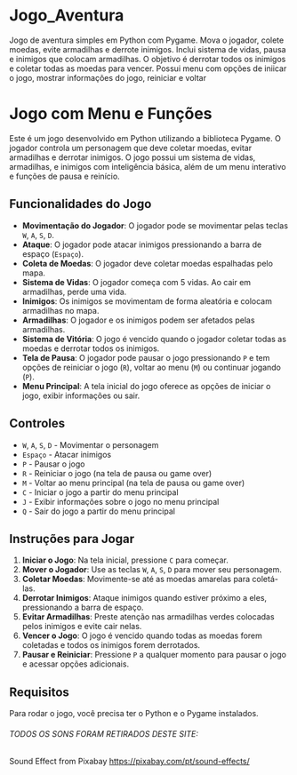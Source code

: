 # Jogo_Aventura

Jogo de aventura simples em Python com Pygame. Mova o jogador, colete moedas, evite armadilhas e derrote inimigos. Inclui sistema de vidas, pausa e inimigos que colocam armadilhas. O objetivo é derrotar todos os inimigos e coletar todas as moedas para vencer. Possui menu com opções de iniicar o jogo, mostrar informações do jogo, reiniciar e voltar


# Jogo com Menu e Funções

Este é um jogo desenvolvido em Python utilizando a biblioteca Pygame. O jogador controla um personagem que deve coletar moedas, evitar armadilhas e derrotar inimigos. O jogo possui um sistema de vidas, armadilhas, e inimigos com inteligência básica, além de um menu interativo e funções de pausa e reinício.

## Funcionalidades do Jogo

- **Movimentação do Jogador**: O jogador pode se movimentar pelas teclas `W`, `A`, `S`, `D`.
- **Ataque**: O jogador pode atacar inimigos pressionando a barra de espaço (`Espaço`).
- **Coleta de Moedas**: O jogador deve coletar moedas espalhadas pelo mapa.
- **Sistema de Vidas**: O jogador começa com 5 vidas. Ao cair em armadilhas, perde uma vida.
- **Inimigos**: Os inimigos se movimentam de forma aleatória e colocam armadilhas no mapa.
- **Armadilhas**: O jogador e os inimigos podem ser afetados pelas armadilhas.
- **Sistema de Vitória**: O jogo é vencido quando o jogador coletar todas as moedas e derrotar todos os inimigos.
- **Tela de Pausa**: O jogador pode pausar o jogo pressionando `P` e tem opções de reiniciar o jogo (`R`), voltar ao menu (`M`) ou continuar jogando (`P`).
- **Menu Principal**: A tela inicial do jogo oferece as opções de iniciar o jogo, exibir informações ou sair.

## Controles

- `W`, `A`, `S`, `D` - Movimentar o personagem
- `Espaço` - Atacar inimigos
- `P` - Pausar o jogo
- `R` - Reiniciar o jogo (na tela de pausa ou game over)
- `M` - Voltar ao menu principal (na tela de pausa ou game over)
- `C` - Iniciar o jogo a partir do menu principal
- `J` - Exibir informações sobre o jogo no menu principal
- `Q` - Sair do jogo a partir do menu principal

## Instruções para Jogar

1. **Iniciar o Jogo**: Na tela inicial, pressione `C` para começar.
2. **Mover o Jogador**: Use as teclas `W`, `A`, `S`, `D` para mover seu personagem.
3. **Coletar Moedas**: Movimente-se até as moedas amarelas para coletá-las.
4. **Derrotar Inimigos**: Ataque inimigos quando estiver próximo a eles, pressionando a barra de espaço.
5. **Evitar Armadilhas**: Preste atenção nas armadilhas verdes colocadas pelos inimigos e evite cair nelas.
6. **Vencer o Jogo**: O jogo é vencido quando todas as moedas forem coletadas e todos os inimigos forem derrotados.
7. **Pausar e Reiniciar**: Pressione `P` a qualquer momento para pausar o jogo e acessar opções adicionais.

## Requisitos

Para rodar o jogo, você precisa ter o Python e o Pygame instalados.

###### TODOS OS SONS FORAM RETIRADOS DESTE SITE:
Sound Effect from Pixabay
https://pixabay.com/pt/sound-effects/






